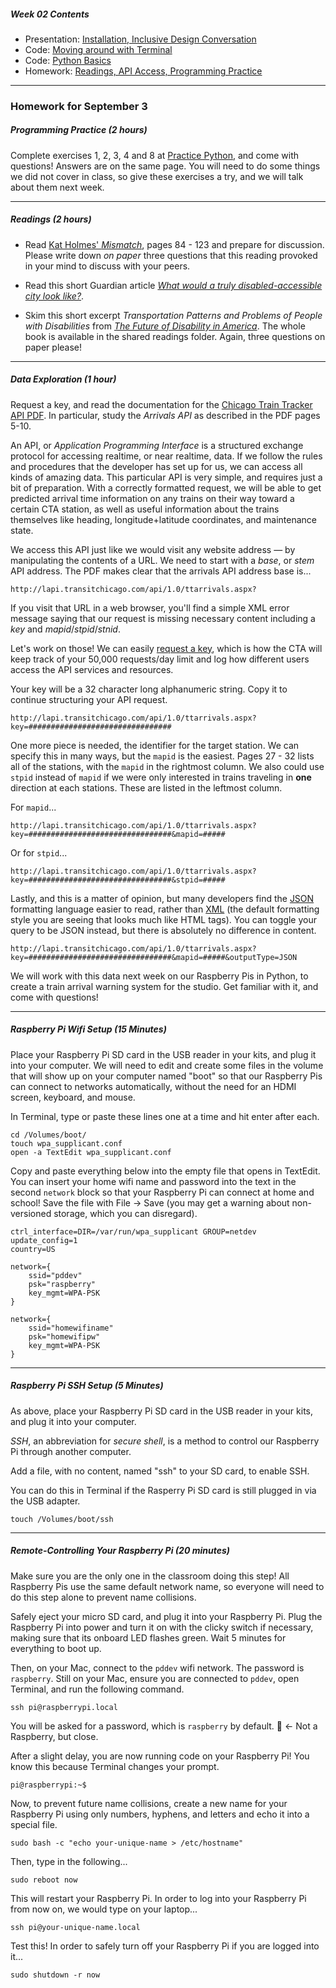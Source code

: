 ##### Week 02 Contents
- Presentation: [Installation, Inclusive Design Conversation](readme.md)
- Code: [Moving around with Terminal](terminal.md)
- Code: [Python Basics](python-basics.md)
- Homework: [Readings, API Access, Programming Practice](homework.md)

-----

### Homework for September 3

##### Programming Practice (2 hours)

Complete exercises 1, 2, 3, 4 and 8 at [Practice Python](https://www.practicepython.org), and come with questions! Answers are on the same page. You will need to do some things we did not cover in class, so give these exercises a try, and we will talk about them next week.

-----

##### Readings (2 hours)

- Read [Kat Holmes' *Mismatch*](https://drive.google.com/drive/folders/1lRB-g2c6-mOYRbo-Usb9As9pjDypJPDH?usp=sharing), pages 84 - 123 and prepare for discussion. Please write down *on paper* three questions that this reading provoked in your mind to discuss with your peers.

- Read this short Guardian article [*What would a truly disabled-accessible city look like?*](https://www.theguardian.com/cities/2018/feb/14/what-disability-accessible-city-look-like). 

- Skim this short excerpt *Transportation Patterns and Problems of People with Disabilities* from [*The Future of Disability in America*](https://www.ncbi.nlm.nih.gov/books/NBK11420/). The whole book is available in the shared readings folder. Again, three questions on paper please!

-----

##### Data Exploration (1 hour)

Request a key, and read the documentation for the [Chicago Train Tracker API PDF](https://www.transitchicago.com/assets/1/6/cta_Train_Tracker_API_Developer_Guide_and_Documentation.pdf). In particular, study the *Arrivals API* as described in the PDF pages 5-10. 

An API, or *Application Programming Interface* is a structured exchange protocol for accessing realtime, or near realtime, data. If we follow the rules and procedures that the developer has set up for us, we can access all kinds of amazing data. This particular API is very simple, and requires just a bit of preparation. With a correctly formatted request, we will be able to get predicted arrival time information on any trains on their way toward a certain CTA station, as well as useful information about the trains themselves like heading, longitude+latitude coordinates, and maintenance state.

We access this API just like we would visit any website address — by manipulating the contents of a URL. We need to start with a *base*, or *stem* API address. The PDF makes clear that the arrivals API address base is...

```
http://lapi.transitchicago.com/api/1.0/ttarrivals.aspx?
```

If you visit that URL in a web browser, you'll find a simple XML error message saying that our request is missing necessary content including a *key* and *mapid*/*stpid*/*stnid*.

Let's work on those! We can easily [request a key](https://www.transitchicago.com/developers/traintrackerapply/), which is how the CTA will keep track of your 50,000 requests/day limit and log how different users access the API services and resources.

Your key will be a 32 character long alphanumeric string. Copy it to continue structuring your API request.

```
http://lapi.transitchicago.com/api/1.0/ttarrivals.aspx?key=################################
```

One more piece is needed, the identifier for the target station. We can specify this in many ways, but the `mapid` is the easiest. Pages 27 - 32 lists all of the stations, with the `mapid` in the rightmost column. We also could use `stpid` instead of `mapid` if we were only interested in trains traveling in **one** direction at each stations. These are listed in the leftmost column.

For `mapid`...

```
http://lapi.transitchicago.com/api/1.0/ttarrivals.aspx?key=################################&mapid=#####
```

Or for `stpid`...

```
http://lapi.transitchicago.com/api/1.0/ttarrivals.aspx?key=################################&stpid=#####
```

Lastly, and this is a matter of opinion, but many developers find the [JSON](https://www.w3schools.com/js/js_json_intro.asp) formatting language easier to read, rather than [XML](https://www.w3schools.com/xml/xml_whatis.asp) (the default formatting style you are seeing that looks much like HTML tags). You can toggle your query to be JSON instead, but there is absolutely no difference in content.

```
http://lapi.transitchicago.com/api/1.0/ttarrivals.aspx?key=################################&mapid=#####&outputType=JSON
```

We will work with this data next week on our Raspberry Pis in Python, to create a train arrival warning system for the studio. Get familiar with it, and come with questions!

-----

##### Raspberry Pi Wifi Setup (15 Minutes)

Place your Raspberry Pi SD card in the USB reader in your kits, and plug it into your computer. We will need to edit and create some files in the volume that will show up on your computer named "boot" so that our Raspberry Pis can connect to networks automatically, without the need for an HDMI screen, keyboard, and mouse.

In Terminal, type or paste these lines one at a time and hit enter after each.

```
cd /Volumes/boot/
touch wpa_supplicant.conf
open -a TextEdit wpa_supplicant.conf
```

Copy and paste everything below into the empty file that opens in TextEdit. You can insert your home wifi name and password into the text in the second `network` block so that your Raspberry Pi can connect at home and school! Save the file with File -> Save (you may get a warning about non-versioned storage, which you can disregard).

```
ctrl_interface=DIR=/var/run/wpa_supplicant GROUP=netdev
update_config=1
country=US

network={
    ssid="pddev"
    psk="raspberry"
    key_mgmt=WPA-PSK
}

network={
    ssid="homewifiname"
    psk="homewifipw"
    key_mgmt=WPA-PSK
}
```

-----

##### Raspberry Pi SSH Setup (5 Minutes)

As above, place your Raspberry Pi SD card in the USB reader in your kits, and plug it into your computer. 

*SSH*, an abbreviation for *secure shell*, is a method to control our Raspberry Pi through another computer.

Add a file, with no content, named "ssh" to your SD card, to enable SSH.

You can do this in Terminal if the Rasperry Pi SD card is still plugged in via the USB adapter.

```
touch /Volumes/boot/ssh
```

-----

##### Remote-Controlling Your Raspberry Pi (20 minutes)

Make sure you are the only one in the classroom doing this step! All Raspberry Pis use the same default network name, so everyone will need to do this step alone to prevent name collisions.

Safely eject your micro SD card, and plug it into your Raspberry Pi. Plug the Raspberry Pi into power and turn it on with the clicky switch if necessary, making sure that its onboard LED flashes green. Wait 5 minutes for everything to boot up.

Then, on your Mac, connect to the `pddev` wifi network. The password is `raspberry`. Still on your Mac, ensure you are connected to `pddev`, open Terminal, and run the following command.

```
ssh pi@raspberrypi.local
```

You will be asked for a password, which is `raspberry` by default.  :strawberry: <- Not a Raspberry, but close.

After a slight delay, you are now running code on your Raspberry Pi! You know this because Terminal changes your prompt.

```
pi@raspberrypi:~$
```

Now, to prevent future name collisions, create a new name for your Raspberry Pi using only numbers, hyphens, and letters and echo it into a special file.

```
sudo bash -c "echo your-unique-name > /etc/hostname"
```

Then, type in the following...

```
sudo reboot now
```

This will restart your Raspberry Pi. In order to log into your Raspberry Pi from now on, we would type on your laptop...

```
ssh pi@your-unique-name.local
```

Test this! In order to safely turn off your Raspberry Pi if you are logged into it...

```
sudo shutdown -r now
```